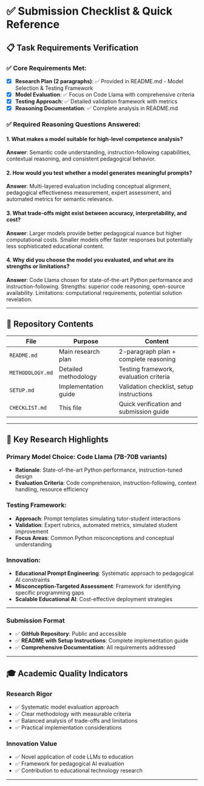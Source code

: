 # ✅ Submission Checklist & Quick Reference

## 📋 **Task Requirements Verification**

### ✅ **Core Requirements Met:**
- [x] **Research Plan (2 paragraphs)**: ✅ Provided in README.md - Model Selection & Testing Framework
- [x] **Model Evaluation**: ✅ Focus on Code Llama with comprehensive criteria
- [x] **Testing Approach**: ✅ Detailed validation framework with metrics
- [x] **Reasoning Documentation**: ✅ Complete analysis in README.md

### ✅ **Required Reasoning Questions Answered:**

#### **1. What makes a model suitable for high-level competence analysis?**
**Answer**: Semantic code understanding, instruction-following capabilities, contextual reasoning, and consistent pedagogical behavior.

#### **2. How would you test whether a model generates meaningful prompts?**
**Answer**: Multi-layered evaluation including conceptual alignment, pedagogical effectiveness measurement, expert assessment, and automated metrics for semantic relevance.

#### **3. What trade-offs might exist between accuracy, interpretability, and cost?**
**Answer**: Larger models provide better pedagogical nuance but higher computational costs. Smaller models offer faster responses but potentially less sophisticated educational content.

#### **4. Why did you choose the model you evaluated, and what are its strengths or limitations?**
**Answer**: Code Llama chosen for state-of-the-art Python performance and instruction-following. Strengths: superior code reasoning, open-source availability. Limitations: computational requirements, potential solution revelation.

---

## 📁 **Repository Contents**

| File | Purpose | Content |
|------|---------|---------|
| `README.md` | Main research plan | 2-paragraph plan + complete reasoning |
| `METHODOLOGY.md` | Detailed methodology | Testing framework, evaluation criteria |
| `SETUP.md` | Implementation guide | Validation checklist, setup instructions |
| `CHECKLIST.md` | This file | Quick verification and submission guide |

---

## 🎯 **Key Research Highlights**

### **Primary Model Choice**: Code Llama (7B-70B variants)
- **Rationale**: State-of-the-art Python performance, instruction-tuned design
- **Evaluation Criteria**: Code comprehension, instruction-following, context handling, resource efficiency

### **Testing Framework**:
- **Approach**: Prompt templates simulating tutor-student interactions
- **Validation**: Expert rubrics, automated metrics, simulated student improvement
- **Focus Areas**: Common Python misconceptions and conceptual understanding

### **Innovation**:
- **Educational Prompt Engineering**: Systematic approach to pedagogical AI constraints
- **Misconception-Targeted Assessment**: Framework for identifying specific programming gaps
- **Scalable Educational AI**: Cost-effective deployment strategies

---

### **Submission Format**
- ✅ **GitHub Repository**: Public and accessible
- ✅ **README with Setup Instructions**: Complete implementation guide
- ✅ **Comprehensive Documentation**: All requirements addressed

---

## 🎓 **Academic Quality Indicators**

### **Research Rigor**
- ✅ Systematic model evaluation approach
- ✅ Clear methodology with measurable criteria
- ✅ Balanced analysis of trade-offs and limitations
- ✅ Practical implementation considerations

### **Innovation Value**
- ✅ Novel application of code LLMs to education
- ✅ Framework for pedagogical AI evaluation
- ✅ Contribution to educational technology research

---
